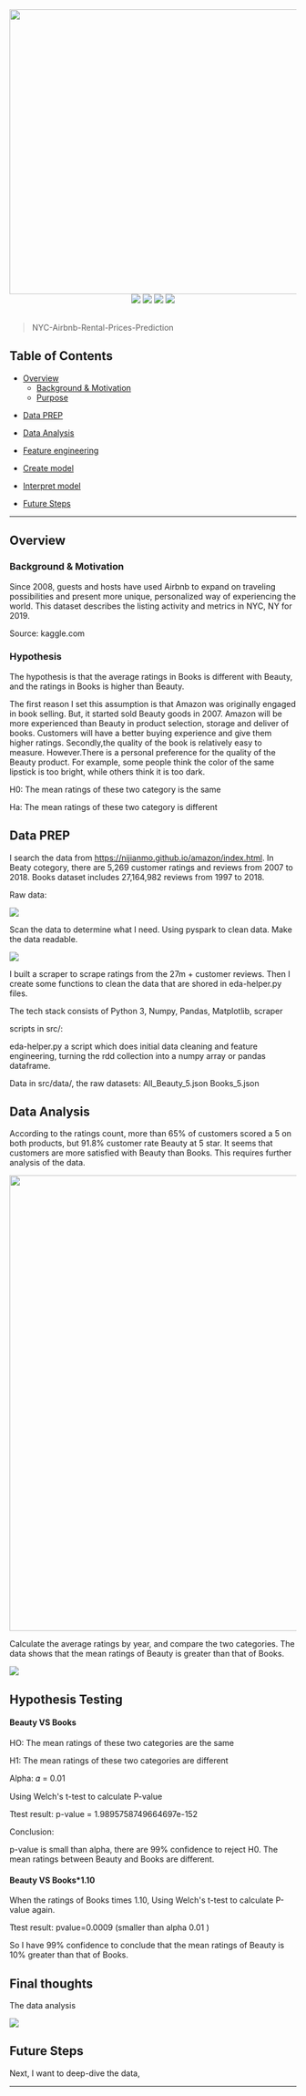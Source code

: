 <!-- HEADER SECTION -->

<div class='header'> 
<!-- Your header image here -->
<div class='headingImage' id='mainHeaderImage' align="center">
    <img src="https://github.com/Nicole-LijuanChen/Patterns-in-Amazon-customer-ratings/blob/master/images/amazon.jpg" width='1200' height='500' ></img>
</div>

<!-- Put your badges here, either for fun or for information -->
<div align="center">
    <!-- Project Type -->
    <img src="https://img.shields.io/badge/Project Type-Machine Learning-purple?style=flat-square">
    <!-- Maintained? -->
    <img src="https://img.shields.io/badge/Maintained%3F-IN PROG-blue?style=flat-square"></img>
    <!-- License? (MIT is Standard, make sure you license your project via github) -->
    <img src="https://img.shields.io/github/license/boogiedev/automotive-eda?style=flat-square">
    <!-- Commit Activity? (Fill in the blanks) -->
    <img src="https://img.shields.io/github/commit-activity/m/your_username/your_repo_name?style=flat-square">
</div>

</br>

<!-- Brief Indented Explaination, you can choose what type you want -->
<!-- Type 1 -->
>NYC-Airbnb-Rental-Prices-Prediction



<!-- TABLE OF CONTENTS SECTION -->
<!-- 
In page linkings are kind of weird and follow a specific format, it can be done in both markdown or HTML but I am sticking to markdown for this one as it is more readable. 

Example:
- [Title of Section](#title-of-section)
  - [Title of Nested Section](#title-of-nested-section)

## Title of Section

### Title of Nested Section

When linking section titles with spaces in between, you must use a '-' (dash) to indicate a space, and the reference link in parentheses must be lowercase. Formatting the actual title itself has to be in markdown as well. I suggest using two hashtags '##' to emphasize it is a section, leaving the largest heading (single #) for the project title. With nested titles, just keep going down in heading size (###, ####, ...)
-->

## Table of Contents

<!-- Overview Section -->

- [Overview](#overview)
  - [Background & Motivation](#context)
  - [Purpose](#context)

<!-- Section 1 -->
- [Data PREP](#data)

<!-- Section 2 -->
- [Data Analysis](#EDA)

<!-- Section 3 -->
- [Feature engineering](#visualizations)

<!-- Section 4 -->
- [Create model](#visualizations)

<!-- Contributors -->
- [Interpret model](#contributors)

<!-- Credits -->
- [Future Steps](#credits)




<!-- Optional Line -->
---



## Overview

### Background & Motivation

Since 2008, guests and hosts have used Airbnb to expand on traveling possibilities and present more unique, personalized way of experiencing the world. This dataset describes the listing activity and metrics in NYC, NY for 2019.

Source: kaggle.com


### Hypothesis
The hypothesis is that the average ratings in Books is different with Beauty, and the ratings in Books is higher than Beauty.

The first reason I set this assumption is that Amazon was originally engaged in book selling. But, it started sold Beauty goods in 2007. Amazon will be more experienced than Beauty in product selection, storage and deliver of books. Customers will have a better buying experience and give them higher ratings. Secondly,the quality of the book is relatively easy to measure. However.There is a personal preference for the quality of the Beauty product. For example, some people think the color of the same lipstick is too bright, while others think it is too dark.

H0: The mean ratings of these two category is the same 

Ha: The mean ratings of these two category is different
<!-- SECTION 1 -->
## Data PREP


I search the data from https://nijianmo.github.io/amazon/index.html. In Beaty cotegory, there are 5,269 customer ratings and reviews from 2007 to 2018. Books dataset includes 27,164,982 reviews from 1997 to 2018. 

Raw data:

<img src='https://github.com/Nicole-LijuanChen/Patterns-in-Amazon-customer-ratings/blob/master/images/row_data.png?raw=true'></img>

Scan the data to determine what I need. Using pyspark to clean data. Make the data readable.

<img src='https://github.com/Nicole-LijuanChen/Patterns-in-Amazon-customer-ratings/blob/master/images/data_sample_view.png?raw=true'></img>

I built a scraper to scrape ratings from the 27m + customer reviews. Then I create some functions to clean the data that are shored in eda-helper.py files.


The tech stack consists of Python 3, Numpy, Pandas,  Matplotlib, scraper

scripts in src/:

eda-helper.py a script which does initial data cleaning and feature engineering, turning the rdd collection into a numpy array or pandas dataframe.

Data in src/data/, the raw datasets: All_Beauty_5.json      Books_5.json 

<!-- SECTION 2 -->
## Data Analysis
According to the ratings count, more than 65% of customers scored a 5 on both products, but 91.8% customer rate Beauty at 5 star. It seems that customers are more satisfied with Beauty than Books. This requires further analysis of the data.

<img src='https://github.com/Nicole-LijuanChen/Patterns-in-Amazon-customer-ratings/blob/master/images/ratings_count.png?raw=true' width='800' height='auto'></img>

Calculate the average ratings by year, and compare the two categories. The data shows that the mean ratings of Beauty is greater than that of Books.

<img src='https://github.com/Nicole-LijuanChen/Patterns-in-Amazon-customer-ratings/blob/master/images/average_ratings_plot.png?raw=true'></img>

<!-- SECTION 3 -->
## Hypothesis Testing
#### Beauty VS Books
HO: The mean ratings of these two categories are the same 

H1: The mean ratings of these two categories are different

Alpha: 𝛼 = 0.01

Using Welch's t-test to calculate P-value

Ttest result:
p-value = 1.9895758749664697e-152

Conclusion:

p-value is small than alpha, there are 99% confidence to reject H0.
The mean ratings between Beauty and Books are different.

#### Beauty VS Books*1.10
When the ratings of Books times 1.10, Using Welch's t-test to calculate P-value again.

Ttest result:
pvalue=0.0009 (smaller than alpha 0.01 )

So I have 99% confidence to  conclude that the mean ratings of Beauty is 10% greater than that of Books.







## Final thoughts
The data analysis 

<img src='https://github.com/Nicole-LijuanChen/Patterns-in-Amazon-customer-ratings/blob/master/images/mean_std_plot.png?raw=true'></img>



## Future Steps
Next, I want to deep-dive the data,







<!-- Another line -->
---
